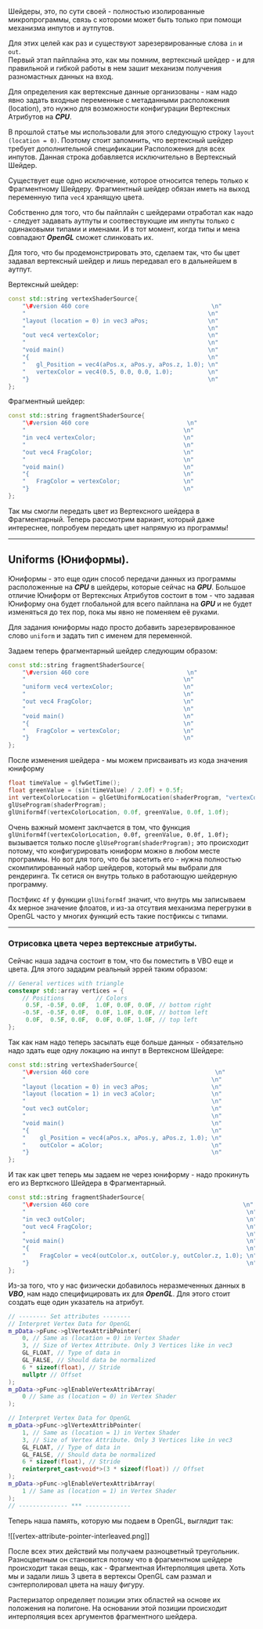 Шейдеры, это, по сути своей - полностью изолированные микропрограммы, связь с котороми может быть только при помощи механизма инпутов и аутпутов.

Для этих целей как раз и существуют зарезервированные слова `in` и `out`.  
Первый этап пайплайна это, как мы помним, вертексный шейдер - и для правильной и гибкой работы в нем зашит механизм получения разномастных данных на вход.  

Для определения как вертексные данные организованы - нам надо явно задать входные переменные с метаданными расположения (location), это нужно для возможности конфигурации Вертексных Атрибутов на _**CPU**_.

В прошлой статье мы использовали для этого следующую строку `layout (location = 0)`. Поэтому стоит запомнить, что вертексный шейдер требует дополнительной спецификации Расположения для всех инпутов. Данная строка добавляется исключительно в Вертексный Шейдер.

Существует еще одно исключение, которое относится теперь только к Фрагментному Шейдеру. Фрагментный шейдер обязан иметь на выход переменную типа `vec4` хранящую цвета.

Собственно для того, что бы пайплайн с шейдерами отработал как надо - следует задавать аутпуты и соотвествующие им инпуты только с одинаковыми типами и именами. И в тот момент, когда типы и мена совпадают _**OpenGL**_ сможет слинковать их.

Для того, что бы продемонстрировать это, сделаем так, что бы цвет задавал вертексный шейдер и лишь передавал его в дальнейшем в аутпут.

Вертексный шейдер:

```C++
const std::string vertexShaderSource{
    "\#version 460 core                                   \n"
    "                                                    \n"
    "layout (location = 0) in vec3 aPos;                 \n"
    "                                                    \n"
    "out vec4 vertexColor;                               \n"
    "                                                    \n"
    "void main()                                         \n"
    "{                                                   \n"
    "   gl_Position = vec4(aPos.x, aPos.y, aPos.z, 1.0); \n"
    "   vertexColor = vec4(0.5, 0.0, 0.0, 1.0);          \n"
    "}                                                   \n"
};
```

Фрагментный шейдер:

```C++
const std::string fragmentShaderSource{
    "\#version 460 core                            \n"
    "                                             \n"
    "in vec4 vertexColor;                         \n"
    "                                             \n"
    "out vec4 FragColor;                          \n"
    "                                             \n"
    "void main()                                  \n"
    "{                                            \n"
    "   FragColor = vertexColor;                  \n"
    "}                                            \n"
};
```

Так мы смогли передать цвет из Вертексного шейдера в Фрагментарный. Теперь рассмотрим вариант, который даже интереснее, попробуем передать цвет напрямую из программы!

---

## **Uniforms (Юниформы).**

Юниформы - это еще один способ передачи данных из программы расположенные на _**CPU**_ в шейдеры, которые сейчас на _**GPU**_. Большое отличие Юниформ от Вертексных Атрибутов состоит в том - что задавая Юниформу она будет глобальной для всего пайплана на _**GPU**_ и не будет изменяться до тех пор, пока мы явно не поменяем её руками.

Для задания юниформы надо просто добавить зарезервированное слово `uniform` и задать тип с именем для переменной.

Задаем теперь фрагментарный шейдер следующим образом:

```C++
const std::string fragmentShaderSource{
    "\#version 460 core                            \n"
    "                                             \n"
    "uniform vec4 vertexColor;                    \n"
    "                                             \n"
    "out vec4 FragColor;                          \n"
    "                                             \n"
    "void main()                                  \n"
    "{                                            \n"
    "   FragColor = vertexColor;                  \n"
    "}                                            \n"
};
```

После изменения шейдера - мы можем присваивать из кода значения юниформу

```C++
float timeValue = glfwGetTime();
float greenValue = (sin(timeValue) / 2.0f) + 0.5f;
int vertexColorLocation = glGetUniformLocation(shaderProgram, "vertexColor");
glUseProgram(shaderProgram);
glUniform4f(vertexColorLocation, 0.0f, greenValue, 0.0f, 1.0f);
```

Очень важный момент заклчается в том, что функция `glUniform4f(vertexColorLocation, 0.0f, greenValue, 0.0f, 1.0f);` вызывается только после `glUseProgram(shaderProgram);` это происходит потому, что конфигурировать юниформ можно в любом месте программы. Но вот для того, что бы засетить его - нужна полностью скомпилированный набор шейдеров, который мы выбрали для рендеринга. Тк сетися он внутрь только в работающую шейдерную программу.

Постфикс `4f` у функции `glUniform4f` значит, что внутрь мы записываем 4х мерное значение флоатов, и из-за отсутвия механизма перегрузки в OpenGL часто у многих функций есть такие постфиксы с типами.

---

### Отрисовка цвета через вертексные атрибуты.

Сейчас наша задача состоит в том, что бы поместить в VBO еще и цвета. Для этого зададим реальный эррей таким образом:

```C++
// General vertices with triangle
constexpr std::array vertices = {
    // Positions         // Colors
     0.5F, -0.5F, 0.0F,  1.0F, 0.0F, 0.0F, // bottom right
    -0.5F, -0.5F, 0.0F,  0.0F, 1.0F, 0.0F, // bottom left
     0.0F,  0.5F, 0.0F,  0.0F, 0.0F, 1.0F, // top left
};
```

Так как нам надо теперь засылать еще больше данных - обязательно надо здать еще одну локацию на инпут в Вертексном Шейдере:

```C++
const std::string vertexShaderSource{
    "\#version 460 core                                    \n"
    "                                                     \n"
    "layout (location = 0) in vec3 aPos;                  \n"
    "layout (location = 1) in vec3 aColor;                \n"
    "                                                     \n"
    "out vec3 outColor;                                   \n"
    "                                                     \n"
    "void main()                                          \n"
    "{                                                    \n"
    "    gl_Position = vec4(aPos.x, aPos.y, aPos.z, 1.0); \n"
    "    outColor = aColor;                               \n"
    "}                                                    \n"
};
```

И так как цвет теперь мы задаем не через юниформу - надо прокинуть его из Вертксного Шейдера в Фрагментарный.

```C++
const std::string fragmentShaderSource{
    "\#version 460 core                                            \n"
    "                                                               \n"
    "in vec3 outColor;                                              \n"
    "out vec4 FragColor;                                            \n"
    "                                                               \n"
    "void main()                                                    \n"
    "{                                                              \n"
    "    FragColor = vec4(outColor.x, outColor.y, outColor.z, 1.0); \n"
    "}                                                              \n"
};
```

Из-за того, что у нас физически добавилось неразмеченных данных в _**VBO**_, нам надо специфицировать их для _**OpenGL**_. Для этого стоит создать еще один указатель на атрибут.

```C++
// -------- Set attributes --------
// Interpret Vertex Data for OpenGL
m_pData->pFunc->glVertexAttribPointer(
    0, // Same as (location = 0) in Vertex Shader
    3, // Size of Vertex Attribute. Only 3 Vertices like in vec3
    GL_FLOAT, // Type of data in 
    GL_FALSE, // Should data be normalized
    6 * sizeof(float), // Stride
    nullptr // Offset
);
m_pData->pFunc->glEnableVertexAttribArray(
    0 // Same as (location = 0) in Vertex Shader
);

// Interpret Vertex Data for OpenGL
m_pData->pFunc->glVertexAttribPointer(
    1, // Same as (location = 1) in Vertex Shader
    3, // Size of Vertex Attribute. Only 3 Vertices like in vec3
    GL_FLOAT, // Type of data in 
    GL_FALSE, // Should data be normalized
    6 * sizeof(float), // Stride
    reinterpret_cast<void*>(3 * sizeof(float)) // Offset
);
m_pData->pFunc->glEnableVertexAttribArray(
    1 // Same as (location = 1) in Vertex Shader
);
// -------------- *** -------------
```

Теперь наша память, которую мы подаем в OpenGL, выглядит так:

![[vertex-attribute-pointer-interleaved.png]]

После всех этих действий мы получаем разноцветный треугольник. Разноцветным он становится потому что в фрагментном шейдере происходит такая вещь, как - Фрагментная Интерполяция цвета. Хоть мы и задали лишь 3 цвета в вертексы OpenGL сам размал и сэнтерполировал цвета на нашу фигуру.

Растеризатор определяет позиции этих областей на основе их положения на полигоне. На основании этой позиции происходит интерполяция всех аргументов фрагментного шейдера.